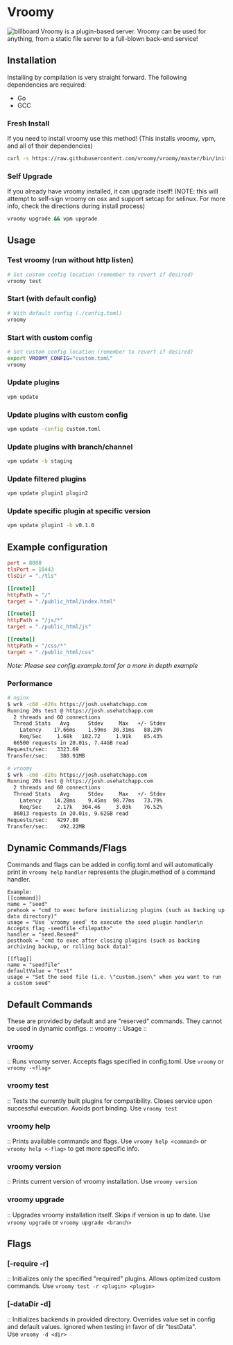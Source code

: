 # Vroomy

![billboard](https://github.com/vroomy/vroomy/blob/master/vroomy-billboard.png?raw=true "Vroomy billboard")
Vroomy is a plugin-based server. Vroomy can be used for anything, from a static file server to a full-blown back-end service!

## Installation
Installing by compilation is very straight forward. The following dependencies are required:
- Go
- GCC

### Fresh Install
If you need to install vroomy use this method! (This installs vroomy, vpm, and all of their dependencies)
```bash
curl -s https://raw.githubusercontent.com/vroomy/vroomy/master/bin/init | bash -s
```

### Self Upgrade
If you already have vroomy installed, it can upgrade itself! (NOTE: this will attempt to self-sign vroomy on osx and support setcap for selinux. For more info, check the directions during install process)
```bash
vroomy upgrade && vpm upgrade
```

## Usage

### Test vroomy (run without http listen)
```bash
# Set custom config location (remember to revert if desired)
vroomy test
```

### Start (with default config)
```bash
# With default config (./config.toml)
vroomy
```

### Start with custom config
```bash
# Set custom config location (remember to revert if desired)
export VROOMY_CONFIG="custom.toml"
vroomy
```

### Update plugins
```bash
vpm update
```

### Update plugins with custom config
```bash
vpm update -config custom.toml
```

### Update plugins with branch/channel
```bash
vpm update -b staging
```

### Update filtered plugins
```bash
vpm update plugin1 plugin2
```

### Update specific plugin at specific version
```bash
vpm update plugin1 -b v0.1.0
```

## Example configuration
```toml
port = 8080
tlsPort = 10443 
tlsDir = "./tls"

[[route]]
httpPath = "/"
target = "./public_html/index.html"

[[route]]
httpPath = "/js/*"
target = "./public_html/js"

[[route]]
httpPath = "/css/*"
target = "./public_html/css"
```

*Note: Please see config.example.toml for a more in depth example*

### Performance
```bash
# nginx
$ wrk -c60 -d20s https://josh.usehatchapp.com
Running 20s test @ https://josh.usehatchapp.com
  2 threads and 60 connections
  Thread Stats   Avg      Stdev     Max   +/- Stdev
    Latency    17.66ms    1.59ms  30.31ms   88.20%
    Req/Sec     1.68k   102.72     1.91k    85.43%
  66500 requests in 20.01s, 7.44GB read
Requests/sec:   3323.69
Transfer/sec:    380.91MB

# vroomy
$ wrk -c60 -d20s https://josh.usehatchapp.com
Running 20s test @ https://josh.usehatchapp.com
  2 threads and 60 connections
  Thread Stats   Avg      Stdev     Max   +/- Stdev
    Latency    14.28ms    9.45ms  98.77ms   73.79%
    Req/Sec     2.17k   304.46     3.03k    76.52%
  86013 requests in 20.01s, 9.62GB read
Requests/sec:   4297.88
Transfer/sec:    492.22MB
```

## Dynamic Commands/Flags
Commands and flags can be added in config.toml and will automatically print in `vroomy help`
`handler` represents the plugin.method of a command handler.

```
Example: 
[[command]]
name = "seed"
prehook = "cmd to exec before initializing plugins (such as backing up data directory)"
usage = "Use `vroomy seed` to execute the seed plugin handler\n  Accepts flag -seedfile <filepath>"
handler = "seed.Reseed"
posthook = "cmd to exec after closing plugins (such as backing archiving backup, or rolling back data)"

[[flag]]
name = "seedfile"
defaultValue = "test"
usage = "Set the seed file (i.e. \"custom.json\" when you want to run a custom seed"
```

## Default Commands

These are provided by default and are "reserved" commands. They cannot be used in dynamic configs.
:: vroomy :: Usage ::

### vroomy
  :: Runs vroomy server.
  Accepts flags specified in config.toml.
  Use `vroomy` or `vroomy -<flag>`

### vroomy test
  :: Tests the currently built plugins for compatibility.
  Closes service upon successful execution. Avoids port binding.
  Use `vroomy test`

### vroomy help
  :: Prints available commands and flags.
  Use `vroomy help <command>` or `vroomy help <-flag>` to get more specific info.

### vroomy version
  :: Prints current version of vroomy installation.
  Use `vroomy version`

### vroomy upgrade
  :: Upgrades vroomy installation itself.
  Skips if version is up to date.
  Use `vroomy upgrade` or `vroomy upgrade <branch>`

## Flags

### [-require -r]
  :: Initializes only the specified "required" plugins.
  Allows optimized custom commands.
  Use `vroomy test -r <plugin> <plugin>`

### [-dataDir -d]
  :: Initializes backends in provided directory.
  Overrides value set in config and default values.
  Ignored when testing in favor of dir "testData".  
  Use `vroomy -d <dir>`
